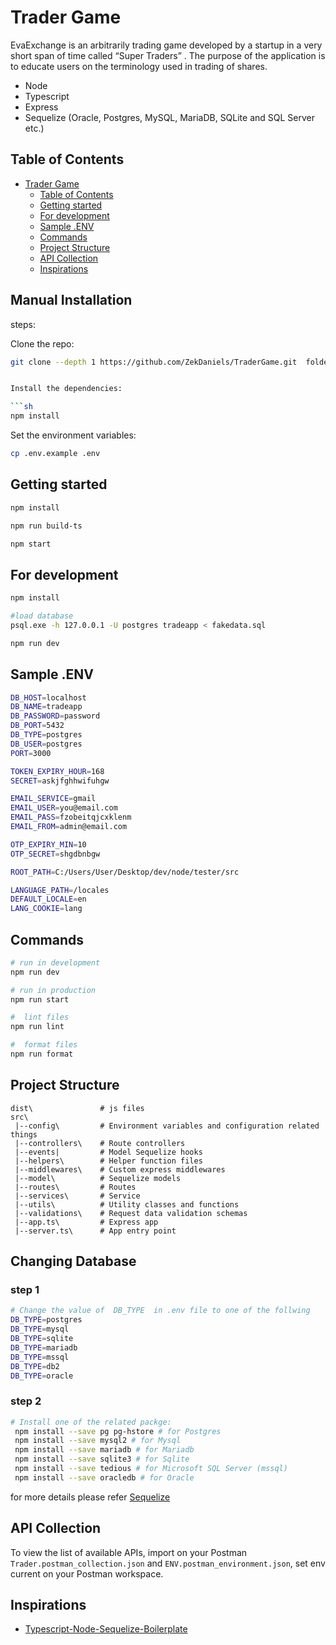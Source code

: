# Trader Game

EvaExchange is an arbitrarily trading game developed by a startup in a very short span of time called “Super
Traders” . The purpose of the application is to educate users on the terminology used in trading of shares.


- Node 
- Typescript
- Express
- Sequelize (Oracle, Postgres, MySQL, MariaDB, SQLite and SQL Server etc.)

## Table of Contents

- [Trader Game](#trader-game)
  - [Table of Contents](#table-of-contents)
  - [Getting started](#getting-started)
  - [For development](#for-development)
  - [Sample .ENV](#sample-env)
  - [Commands](#commands)
  - [Project Structure](#project-structure)
  - [API Collection](#api-collection)
  - [Inspirations](#inspirations)




## Manual Installation

steps:

Clone the repo:

```sh
git clone --depth 1 https://github.com/ZekDaniels/TraderGame.git  foldername


Install the dependencies:

```sh
npm install
```

Set the environment variables:

```sh
cp .env.example .env

```

## Getting started

```sh
npm install

npm run build-ts

npm start

```

## For development

```sh
npm install

#load database
psql.exe -h 127.0.0.1 -U postgres tradeapp < fakedata.sql

npm run dev

```

## Sample .ENV

```sh
DB_HOST=localhost
DB_NAME=tradeapp
DB_PASSWORD=password
DB_PORT=5432
DB_TYPE=postgres
DB_USER=postgres
PORT=3000

TOKEN_EXPIRY_HOUR=168
SECRET=askjfghhwifuhgw

EMAIL_SERVICE=gmail
EMAIL_USER=you@email.com
EMAIL_PASS=fzobeitqjcxklenm
EMAIL_FROM=admin@email.com

OTP_EXPIRY_MIN=10
OTP_SECRET=shgdbnbgw

ROOT_PATH=C:/Users/User/Desktop/dev/node/tester/src

LANGUAGE_PATH=/locales
DEFAULT_LOCALE=en
LANG_COOKIE=lang

```


## Commands


```bash
# run in development
npm run dev

# run in production
npm run start

#  lint files
npm run lint

#  format files
npm run format

```


## Project Structure

```
dist\               # js files
src\
 |--config\         # Environment variables and configuration related things
 |--controllers\    # Route controllers 
 |--events|         # Model Sequelize hooks
 |--helpers\        # Helper function files
 |--middlewares\    # Custom express middlewares
 |--model\          # Sequelize models 
 |--routes\         # Routes
 |--services\       # Service 
 |--utils\          # Utility classes and functions
 |--validations\    # Request data validation schemas
 |--app.ts\         # Express app
 |--server.ts\      # App entry point
```

## Changing Database

### step 1
 
 ```sh
 # Change the value of  DB_TYPE  in .env file to one of the follwing
 DB_TYPE=postgres 
 DB_TYPE=mysql 
 DB_TYPE=sqlite 
 DB_TYPE=mariadb 
 DB_TYPE=mssql 
 DB_TYPE=db2 
 DB_TYPE=oracle 
 ```
### step 2
```sh
# Install one of the related packge:
 npm install --save pg pg-hstore # for Postgres
 npm install --save mysql2 # for Mysql
 npm install --save mariadb # for Mariadb
 npm install --save sqlite3 # for Sqlite
 npm install --save tedious # for Microsoft SQL Server (mssql)
 npm install --save oracledb # for Oracle 
```
for more details please refer [Sequelize](https://sequelize.org/docs/v6/getting-started/)

## API Collection
To view the list of available APIs, import on your Postman `Trader.postman_collection.json` and `ENV.postman_environment.json`, set env current on your Postman workspace.


## Inspirations
- [Typescript-Node-Sequelize-Boilerplate](https://github.com/nabadeep25/typescript-node-sequelize-boilerplate.git)